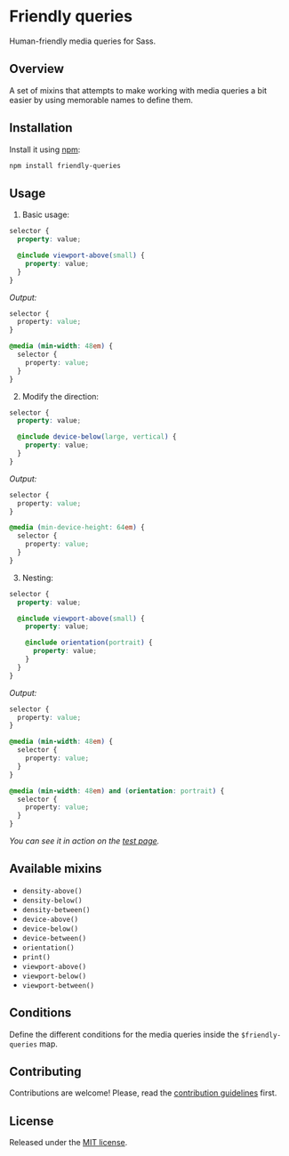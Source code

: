 # Friendly queries

Human-friendly media queries for Sass.

## Overview

A set of mixins that attempts to make working with media queries a bit easier
by using memorable names to define them.

## Installation

Install it using [npm](https://npmjs.com):

```sh
npm install friendly-queries
```

## Usage

1. Basic usage:

  ```scss
  selector {
    property: value;

    @include viewport-above(small) {
      property: value;
    }
  }
  ```

  *Output:*

  ```css
  selector {
    property: value;
  }

  @media (min-width: 48em) {
    selector {
      property: value;
    }
  }
  ```

2. Modify the direction:

  ```scss
  selector {
    property: value;

    @include device-below(large, vertical) {
      property: value;
    }
  }
  ```

  *Output:*

  ```css
  selector {
    property: value;
  }

  @media (min-device-height: 64em) {
    selector {
      property: value;
    }
  }
  ```

3. Nesting:

  ```scss
  selector {
    property: value;

    @include viewport-above(small) {
      property: value;

      @include orientation(portrait) {
        property: value;
      }
    }
  }
  ```

  *Output:*

  ```css
  selector {
    property: value;
  }

  @media (min-width: 48em) {
    selector {
      property: value;
    }
  }

  @media (min-width: 48em) and (orientation: portrait) {
    selector {
      property: value;
    }
  }
  ```

*You can see it in action on the
[test page](https://battaglr.github.io/friendly-queries/test/test.html).*

## Available mixins

- `density-above()`
- `density-below()`
- `density-between()`
- `device-above()`
- `device-below()`
- `device-between()`
- `orientation()`
- `print()`
- `viewport-above()`
- `viewport-below()`
- `viewport-between()`

## Conditions

Define the different conditions for the media queries inside the
`$friendly-queries` map.

## Contributing

Contributions are welcome! Please, read the
[contribution guidelines](contributing.md) first.

## License

Released under the [MIT license](license.txt).
